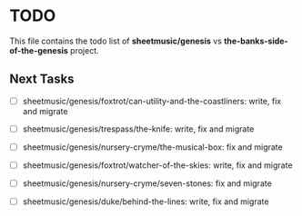 # TODO
This file contains the todo list of **sheetmusic/genesis** vs **the-banks-side-of-the-genesis** project.


## Next Tasks
- [ ] sheetmusic/genesis/foxtrot/can-utility-and-the-coastliners: write, fix and migrate
- [ ] sheetmusic/genesis/trespass/the-knife: write, fix and migrate
- [ ] sheetmusic/genesis/nursery-cryme/the-musical-box: fix and migrate
- [ ] sheetmusic/genesis/foxtrot/watcher-of-the-skies: write, fix and migrate

- [ ] sheetmusic/genesis/nursery-cryme/seven-stones: fix and migrate
- [ ] sheetmusic/genesis/duke/behind-the-lines: write, fix and migrate